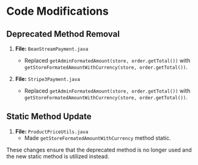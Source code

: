 # Code Modifications

## Deprecated Method Removal

1. **File:** `BeanStreamPayment.java`
   - Replaced `getAdminFormatedAmount(store, order.getTotal())` with `getStoreFormatedAmountWithCurrency(store, order.getTotal())`.

2. **File:** `Stripe3Payment.java`
   - Replaced `getAdminFormatedAmount(store, order.getTotal())` with `getStoreFormatedAmountWithCurrency(store, order.getTotal())`.

## Static Method Update

1. **File:** `ProductPriceUtils.java`
   - Made `getStoreFormatedAmountWithCurrency` method static.

These changes ensure that the deprecated method is no longer used and the new static method is utilized instead.

